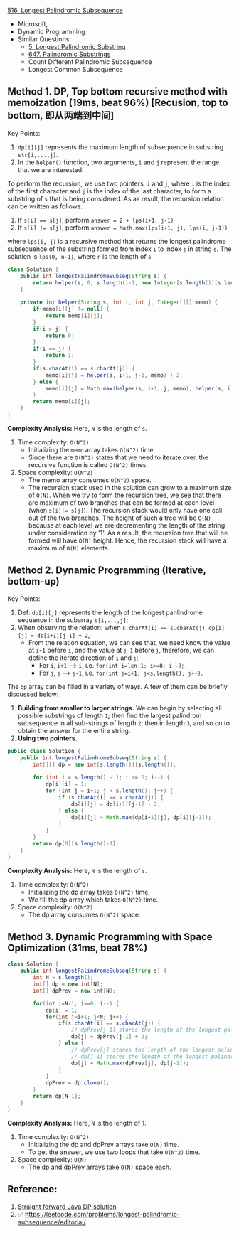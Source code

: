 [516. Longest Palindromic Subsequence](https://leetcode.com/problems/longest-palindromic-subsequence/)

* Microsoft,
* Dynamic Programming
* Similar Questions:
    * [5. Longest Palindromic Substring](https://leetcode.com/problems/longest-palindromic-substring/)
    * [647. Palindromic Substrings](https://leetcode.com/problems/palindromic-substrings/)
    * Count Different Palindromic Subsequence
    * Longest Common Subsequence
    
    
## Method 1. DP, Top bottom recursive method with memoization (19ms, beat 96%) [Recusion, top to bottom, 即从两端到中间]
Key Points:
1. `dp[i][j]` represents the maximum length of subsequence in substring `str[i,...,j]`.
2. In the `helper()` function, two arguments, `i` and `j` represent the range that we are interested.

To perform the recursion, we use two pointers, `i` and `j`, where `i` is the index of the first character and `j` is the index of the last character, to form a substring of `s` that is being considered. 
As as result, the recursion relation can be written as follows:
1. If `s[i] == s[j]`, perform `answer = 2 + lps(i+1, j-1)`
2. If `s[i] != s[j]`, perform `answer = Math.max(lps(i+1, j), lps(i, j-1))`

where `lps(i, j)` is a recursive method that returns the longest palindrome subsequence of the substring formed from index `i` to index `j` in string `s`. 
The solution is `lps(0, n-1)`, where `n` is the length of `s`

```java
class Solution {
    public int longestPalindromeSubseq(String s) {
        return helper(s, 0, s.length()-1, new Integer[s.length()][s.length()]);
    }
    
    private int helper(String s, int i, int j, Integer[][] memo) {
        if(memo[i][j] != null) {
            return memo[i][j];
        }
        if(i > j) {
            return 0;
        }
        if(i == j) {
            return 1;
        }
        if(s.charAt(i) == s.charAt(j)) {
            memo[i][j] = helper(s, i+1, j-1, memo) + 2;
        } else {
            memo[i][j] = Math.max(helper(s, i+1, j, memo), helper(s, i, j-1, memo));
        }
        return memo[i][j];
    }
}
```
**Complexity Analysis:**
Here, `N` is the length of `s`.
1. Time complexity: `O(N^2)`
    * Initializing the `memo` array takes `O(N^2)` time.
    * Since there are `O(N^2)` states that we need to iterate over, the recursive function is called `O(N^2)` times.
2. Space complexity: `O(N^2)`
    * The memo array consumes `O(N^2)` space.
    * The recursion stack used in the solution can grow to a maximum size of `O(N)`. When we try to form the recursion tree, we see that there are maximum of two branches that can be formed at each level (when `s[i]!= s[j]`). The recursion stack would only have one call out of the two branches. The height of such a tree will be `O(N)` because at each level we are decrementing the length of the string under consideration by '1'. As a result, the recursion tree that will be formed will have `O(N)` height. Hence, the recursion stack will have a maximum of `O(N)` elements.


## Method 2. Dynamic Programming (Iterative, bottom-up)
Key Points:
1. Def: `dp[i][j]` represents the length of the longest panlindrome sequence in the subarray `s[i,...,j]`;
1. When observing the relation: when `s.charAt(i) == s.charAt(j)`, `dp[i][j] = dp[i+1][j-1] + 2`, 
    * From the relation equation, we can see that, we need know the value at `i+1` before `i`, and the value at `j-1` before `j`,
    therefore, we can define the iterate direction of `i` and `j`: 
        * For `i`, `i+1` --> `i`, i.e. `for(int i=len-1; i>=0; i--)`;
        * For `j`, `j` --> `j-1`, i.e. `for(int j=i+1; j<s.length(); j++)`.

The `dp` array can be filled in a variety of ways. A few of them can be briefly discussed below:
1. **Building from smaller to larger strings.** We can begin by selecting all possible substrings of length `1`; then find the largest palindrom subsequence in all sub-strings of length `2`; then in length `3`, and so on to obtain the answer for the entire string. 
2. **Using two pointers.** 

```Java
public class Solution {
    public int longestPalindromeSubseq(String s) {
        int[][] dp = new int[s.length()][s.length()];
        
        for (int i = s.length() - 1; i >= 0; i--) {
            dp[i][i] = 1;
            for (int j = i+1; j < s.length(); j++) {
                if (s.charAt(i) == s.charAt(j)) {
                    dp[i][j] = dp[i+1][j-1] + 2;
                } else {
                    dp[i][j] = Math.max(dp[i+1][j], dp[i][j-1]);
                }
            }
        }
        return dp[0][s.length()-1];
    }
}
```
**Complexity Analysis:**
Here, `N` is the length of `s`.
1. Time complexity: `O(N^2)`
    * Initializing the dp array takes `O(N^2)` time.
    * We fill the dp array which takes `O(N^2)` time.
2. Space complexity: `O(N^2)`
    * The dp array consumes `O(N^2)` space.


## Method 3. Dynamic Programming with Space Optimization (31ms, beat 78%)
```Java
class Solution {
    public int longestPalindromeSubseq(String s) {
        int N = s.length();
        int[] dp = new int[N];
        int[] dpPrev = new int[N];

        for(int i=N-1; i>=0; i--) {
            dp[i] = 1;
            for(int j=i+1; j<N; j++) {
                if(s.charAt(i) == s.charAt(j)) {
                    // dpPrev[j-1] stores the length of the longest palindrome subsequence of substring from `i+1` to `j-1`
                    dp[j] = dpPrev[j-1] + 2;
                } else {
                    // dpPrev[j] stores the length of the longest palindrome subsequence of substring from `i+1` to `j`
                    // dp[j-1] stores the length of the longest palindrom subsequence of substring from `i` to `j-`
                    dp[j] = Math.max(dpPrev[j], dp[j-1]);
                }
            }
            dpPrev = dp.clone();
        }
        return dp[N-1];
    }
}
```
**Complexity Analysis:**
Here, `N` is the length of 1.
1. Time complexity: `O(N^2)`
    * Initializing the dp and dpPrev arrays take `O(N)` time.
    * To get the answer, we use two loops that take `O(N^2)` time.
2. Space complexity: `O(N)`
    * The dp and dpPrev arrays take `O(N)` space each.


## Reference:
1. [Straight forward Java DP solution](https://leetcode.com/problems/longest-palindromic-subsequence/discuss/99101/Straight-forward-Java-DP-solution)
2. :white_check_mark: https://leetcode.com/problems/longest-palindromic-subsequence/editorial/